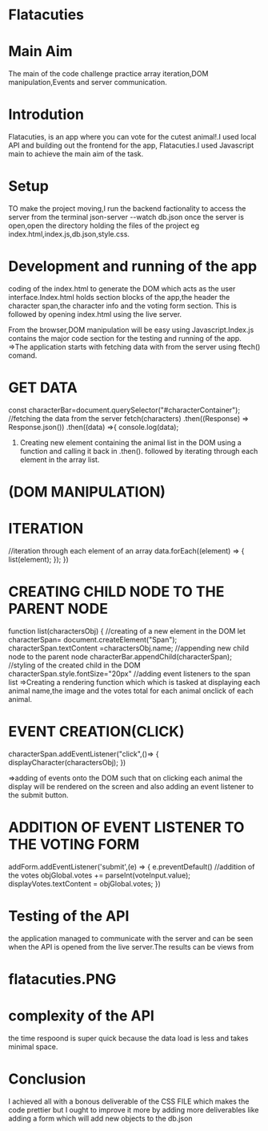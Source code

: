# Flatacuties
# Main Aim
The main of the code challenge practice array iteration,DOM manipulation,Events and server communication.
# Introdution
Flatacuties, is an app where you can vote for the cutest animal!.I used local API and building out the frontend for the app, Flatacuties.I used Javascript main to achieve the main aim of the task.
# Setup
TO make the project moving,I run  the backend factionality to access the server from the terminal
     json-server --watch db.json
once the server is open,open the directory holding the files of the project eg index.html,index.js,db.json,style.css.
# Development and running of the app
coding of the index.html to generate the DOM which acts as the user interface.Index.html holds section blocks of the app,the header the character span,the character info and the voting form section. This is followed by opening index.html using the live server.

From the browser,DOM manipulation will be easy using Javascript.Index.js contains the major code section for the testing and running of the app.
=>The application starts with fetching data with from the server using ftech() comand.
# GET DATA
 const characterBar=document.querySelector("#characterContainer");
//fetching the data from the server
fetch(characters)
.then((Response) => Response.json())
.then((data) =>{
    console.log(data);

1. Creating new element containing the animal list in the DOM using a function and calling it back in .then(). followed by iterating through each element in the array list.
# (DOM MANIPULATION)
# ITERATION
//iteration through each element of an array
    data.forEach((element) => {
        list(element);
    });
})
# CREATING CHILD NODE TO THE PARENT NODE
function list(charactersObj) {
    //creating of a new element in the DOM
    let characterSpan= document.createElement("Span");
    characterSpan.textContent =charactersObj.name;
    //appending new child node to the parent node
    characterBar.appendChild(characterSpan);
    //styling of the created child in the DOM
    characterSpan.style.fontSize="20px"
//adding event listeners to the span list
=>Creating a rendering function which which is tasked at displaying each animal name,the image and the votes total for each animal onclick of each animal.
# EVENT CREATION(CLICK)
 characterSpan.addEventListener("click",()=> {
        displayCharacter(charactersObj);
    })

=>adding of events onto the DOM such that on clicking each animal the display will be rendered on the screen  and also adding an event listener to the submit button.
# ADDITION OF EVENT LISTENER TO THE VOTING FORM
addForm.addEventListener('submit',(e) => {
        e.preventDefault()
        //addition of the votes
        objGlobal.votes += parseInt(voteInput.value);
        displayVotes.textContent = objGlobal.votes;
})
# Testing of the API
the application managed to communicate with the server and can be seen when the API is opened from the live server.The results can be views from 
# flatacuties.PNG


# complexity of the API
the time respoond is super quick because the data load is less and takes minimal space.
# Conclusion
I achieved all with a bonous deliverable of the CSS FILE which makes the code prettier but I ought to improve it more by adding more deliverables like adding a form which will add new objects to the db.json